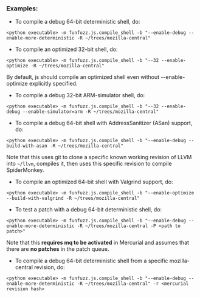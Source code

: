 ### Examples:

* To compile a debug 64-bit deterministic shell, do:

`<python executable> -m funfuzz.js.compile_shell -b "--enable-debug --enable-more-deterministic -R ~/trees/mozilla-central"`

* To compile an optimized 32-bit shell, do:

`<python executable> -m funfuzz.js.compile_shell -b "--32 --enable-optimize -R ~/trees/mozilla-central"`

By default, js should compile an optimized shell even without --enable-optimize explicitly specified.

* To compile a debug 32-bit ARM-simulator shell, do:

`<python executable> -m funfuzz.js.compile_shell -b "--32 --enable-debug --enable-simulator=arm -R ~/trees/mozilla-central"`

* To compile a debug 64-bit shell with AddressSanitizer (ASan) support, do:

`<python executable> -m funfuzz.js.compile_shell -b "--enable-debug --build-with-asan -R ~/trees/mozilla-central"`

Note that this uses git to clone a specific known working revision of LLVM into `~/llvm`, compiles it, then uses this specific revision to compile SpiderMonkey.

* To compile an optimized 64-bit shell with Valgrind support, do:

`<python executable> -m funfuzz.js.compile_shell -b "--enable-optimize --build-with-valgrind -R ~/trees/mozilla-central"`

* To test a patch with a debug 64-bit deterministic shell, do:

`<python executable> -m funfuzz.js.compile_shell -b "--enable-debug --enable-more-deterministic -R ~/trees/mozilla-central -P <path to patch>"`

Note that this **requires mq to be activated** in Mercurial and assumes that there are **no patches** in the patch queue.

* To compile a debug 64-bit deterministic shell from a specific mozilla-central revision, do:

`<python executable> -m funfuzz.js.compile_shell -b "--enable-debug --enable-more-deterministic -R ~/trees/mozilla-central" -r <mercurial revision hash>`

